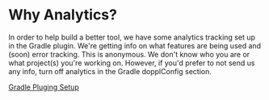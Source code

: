 # Why Analytics?

In order to help build a better tool, we have some analytics tracking set up in the Gradle plugin. We're getting info on what features are being used and (soon) error tracking. This is anonymous. We don't know who you are or what project(s) you're working on. However, if you'd prefer to not send us any info, turn off analytics in the Gradle dopplConfig section.

[Gradle Pluging Setup](gradleplugin.html#other)
